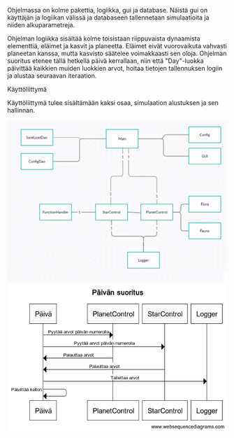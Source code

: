 
Ohjelmassa on kolme pakettia, logiikka, gui ja database. Näistä gui on käyttäjän ja logiikan välissä ja databaseen tallennetaan simulaatioita ja niiden alkuparametreja. 

Ohjelman logiikka sisältää kolme toisistaan riippuvaista dynaamista elementtiä, eläimet ja kasvit ja planeetta. Eläimet eivät vuorovaikuta vahvasti planeetan kanssa, mutta kasvisto säätelee voimakkaasti sen oloja. Ohjelman suoritus etenee tällä hetkellä päivä kerrallaan, niin että "Day"-luokka päivittää kaikkien muiden luokkien arvot, hoitaa tietojen tallennuksen logiin ja alustaa seuraavan iteraation. 

Käyttöliittymä

Käyttöliittymä tulee sisältämään kaksi osaa, simulaation alustuksen ja sen hallinnan. 






![Pakkauskaavio](https://github.com/rasse3/ot-harjoitustyo/blob/master/DaisySim/Dokumentaatio/kuvat/pakkauskaavio.png)
![Sekvenssikaavio](https://github.com/rasse3/ot-harjoitustyo/blob/master/DaisySim/Dokumentaatio/kuvat/Paiva_daisysimissa.png)
